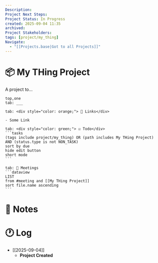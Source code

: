 ```yaml
---
Description:
Project Next Steps:
Project Status: In Progress
created: 2025-09-04 11:35
archived:
Project Stakeholders:
tags: [project/my_thing]
Navigate:
  - "[[Projects.base|Got to all Projects]]"
---
```

# 📦 My THing Project

A project to...

````tabs
top,one
tab: ___

tab: <div style="color: orange;"> 🔗 Links</div>

- Some Link

tab: <div style="color: green;"> ☑ Todo</div>
```tasks
(tags include project/my_thing) OR (path includes My THing Project) AND (status.type is not NON_TASK)
sort by due
hide edit button
short mode
```

tab: 📆 Meetings
```dataview
LIST
from #meeting and [[My THing Project]]
sort file.name ascending
```
````

# 📓 Notes

# 🕐 Log

- [[2025-09-04]]
	- **Project Created**
